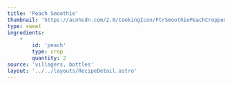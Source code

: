```yaml
---
title: 'Peach Smoothie'
thumbnail: 'https://acnhcdn.com/2.0/CookingIcon/FtrSmoothiePeachCropped.png'
type: sweet
ingredients:
	-
		id: 'peach'
		type: crop
		quantity: 2
source: 'villagers, bottles'
layout: '../../layouts/RecipeDetail.astro'
---
```

